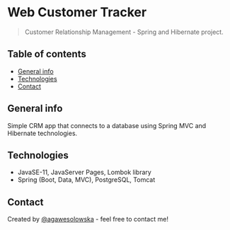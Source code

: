 # Web Customer Tracker
> Customer Relationship Management - Spring and Hibernate project.

## Table of contents
* [General info](#general-info)
* [Technologies](#technologies)
* [Contact](#contact)

## General info
Simple CRM app that connects to a database using Spring MVC and Hibernate technologies.

## Technologies
* JavaSE-11, JavaServer Pages, Lombok library
* Spring (Boot, Data, MVC), PostgreSQL, Tomcat

## Contact
Created by [@agawesolowska](https://www.linkedin.com/in/agawesolowska/) - feel free to contact me!
